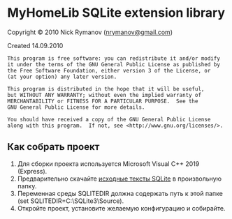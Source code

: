 ﻿# MyHomeLib SQLite extension library

Copyright &copy; 2010 Nick Rymanov (nrymanov@gmail.com)

Created             14.09.2010

    This program is free software: you can redistribute it and/or modify
    it under the terms of the GNU General Public License as published by
    the Free Software Foundation, either version 3 of the License, or
    (at your option) any later version.

    This program is distributed in the hope that it will be useful,
    but WITHOUT ANY WARRANTY; without even the implied warranty of
    MERCHANTABILITY or FITNESS FOR A PARTICULAR PURPOSE.  See the
    GNU General Public License for more details.

    You should have received a copy of the GNU General Public License
    along with this program.  If not, see <http://www.gnu.org/licenses/>.

## Как собрать проект

1. Для сборки проекта используется Microsoft Visual C++ 2019 (Express).
2. Предварительно скачайте [исходные тексты SQLite](http://www.sqlite.org/download.html) в произвольную папку.
3. Переменная среды SQLITEDIR должна содержать путь к этой папке (set SQLITEDIR=C:\SQLite3\Source).
4. Откройте проект, установите желаемую конфигурацию и собирайте.
